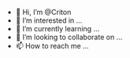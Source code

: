 - 👋 Hi, I’m @Criton
- 👀 I’m interested in ...
- 🌱 I’m currently learning ...
- 💞️ I’m looking to collaborate on ...
- 📫 How to reach me ...

<!---
Criton/Criton is a ✨ special ✨ repository because its `README.md` (this file) appears on your GitHub profile.
You can click the Preview link to take a look at your changes.
--->
